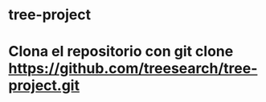 # tree-project

# Clona el repositorio con git clone https://github.com/treesearch/tree-project.git
